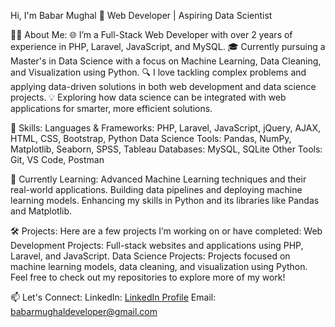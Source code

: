 Hi, I'm Babar Mughal 👋
Web Developer | Aspiring Data Scientist

👨‍💻 About Me:
🌐 I’m a Full-Stack Web Developer with over 2 years of experience in PHP, Laravel, JavaScript, and MySQL.
🎓 Currently pursuing a Master's in Data Science with a focus on Machine Learning, Data Cleaning, and Visualization using Python.
🔍 I love tackling complex problems and applying data-driven solutions in both web development and data science projects.
💡 Exploring how data science can be integrated with web applications for smarter, more efficient solutions.

🚀 Skills:
Languages & Frameworks: PHP, Laravel, JavaScript, jQuery, AJAX, HTML, CSS, Bootstrap, Python
Data Science Tools: Pandas, NumPy, Matplotlib, Seaborn, SPSS, Tableau
Databases: MySQL, SQLite
Other Tools: Git, VS Code, Postman

🌱 Currently Learning:
Advanced Machine Learning techniques and their real-world applications.
Building data pipelines and deploying machine learning models.
Enhancing my skills in Python and its libraries like Pandas and Matplotlib.

🛠️ Projects:
Here are a few projects I’m working on or have completed:
Web Development Projects: Full-stack websites and applications using PHP, Laravel, and JavaScript.
Data Science Projects: Projects focused on machine learning models, data cleaning, and visualization using Python.
Feel free to check out my repositories to explore more of my work!

📫 Let's Connect:
LinkedIn: [LinkedIn Profile](https://www.linkedin.com/in/babar-mughal-06a853170/)
Email: babarmughaldeveloper@gmail.com
